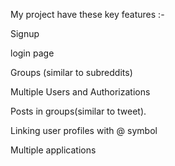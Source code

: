My  project have these key features :-

Signup 

login page

Groups (similar to subreddits)

Multiple Users and Authorizations 

Posts in groups(similar to tweet).

Linking user profiles with @ symbol

Multiple applications
